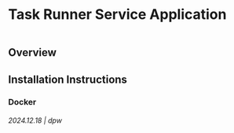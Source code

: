 # Task Runner Service Application

```
```

## Overview

## Installation Instructions

### Docker

###### 2024.12.18 | dpw
